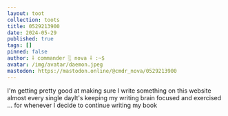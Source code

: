 ```yaml
---
layout: toot
collection: toots
title: 0529213900
date: 2024-05-29
published: true
tags: []
pinned: false
author: ⸸ commander ░ nova ⸸ :~$
avatar: /img/avatar/daemon.jpeg
mastodon: https://mastodon.online/@cmdr_nova/0529213900
---
```


I'm getting pretty good at making sure I write something on this website almost every single dayIt's keeping my writing brain focused and exercised ... for whenever I decide to continue writing my book
